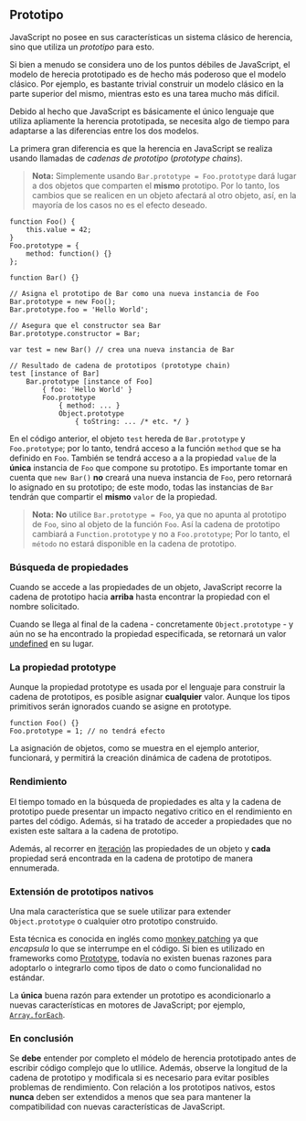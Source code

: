 ## Prototipo

JavaScript no posee en sus características un sistema clásico de herencia, sino que 
utiliza un *prototipo* para esto. 

Si bien a menudo se considera uno de los puntos débiles de JavaScript, el
modelo de herecia prototipado es de hecho más poderoso que el modelo clásico.
Por ejemplo, es bastante trivial construir un modelo clásico en la parte superior del mismo,
mientras esto es una tarea mucho más difícil.

Debido al hecho que JavaScript es básicamente el único lenguaje que utiliza
apliamente la herencia prototipada, se necesita algo de tiempo para adaptarse a
las diferencias entre los dos modelos.

La primera gran diferencia es que la herencia en JavaScript se realiza usando
llamadas de *cadenas de prototipo* (*prototype chains*).

> **Nota:** Simplemente usando `Bar.prototype = Foo.prototype` dará lugar a dos objetos 
 > que comparten el **mismo** prototipo. Por lo tanto, los cambios que se realicen en un 
> objeto afectará al otro objeto, así, en la mayoría de los casos no es el efecto 
> deseado.

    function Foo() {
        this.value = 42;
    }
    Foo.prototype = {
        method: function() {}
    };

    function Bar() {}

    // Asigna el prototipo de Bar como una nueva instancia de Foo
    Bar.prototype = new Foo();
    Bar.prototype.foo = 'Hello World';

    // Asegura que el constructor sea Bar
    Bar.prototype.constructor = Bar;

    var test = new Bar() // crea una nueva instancia de Bar

    // Resultado de cadena de prototipos (prototype chain)
    test [instance of Bar]
        Bar.prototype [instance of Foo] 
            { foo: 'Hello World' }
            Foo.prototype
                { method: ... }
                Object.prototype
                    { toString: ... /* etc. */ }

En el código anterior, el objeto `test` hereda de `Bar.prototype` y `Foo.prototype`; 
por lo tanto, tendrá acceso a la función `method` que se ha definido en `Foo`. 
También se tendrá acceso a a la propiedad `value` de la **única** instancia de `Foo` 
que compone su prototipo. Es importante tomar en cuenta que `new Bar()` **no** creará una nueva 
instancia de `Foo`, pero retornará lo asignado en su prototipo; de este modo, todas las instancias 
de `Bar` tendrán que compartir el **mismo** `valor` de la propiedad.

> **Nota:** **No** utilice `Bar.prototype = Foo`, ya que no apunta al prototipo
> de `Foo`, sino al objeto de la función `Foo`. Así la cadena de prototipo
> cambiará a `Function.prototype` y no a `Foo.prototype`;
> Por lo tanto, el `método` no estará disponible en la cadena de prototipo.

### Búsqueda de propiedades

Cuando se accede a las propiedades de un objeto, JavaScript recorre la cadena de
prototipo hacia **arriba** hasta encontrar la propiedad con el nombre solicitado.

Cuando se llega al final de la cadena - concretamente `Object.prototype` - y aún
no se ha encontrado la propiedad especificada, se retornará un valor
[undefined](#core.undefined) en su lugar.

### La propiedad prototype

Aunque la propiedad prototype es usada por el lenguaje para construir la cadena
de prototipos, es posible asignar **cualquier** valor. Aunque los tipos primitivos 
serán ignorados cuando se asigne en prototype.

    function Foo() {}
    Foo.prototype = 1; // no tendrá efecto

La asignación de objetos, como se muestra en el ejemplo anterior, funcionará, y permitirá
la creación dinámica de cadena de prototipos.

### Rendimiento

El tiempo tomado en la búsqueda de propiedades es alta y la cadena de prototipo puede
presentar un impacto negativo critico en el rendimiento en partes del código. Además, 
si ha tratado de acceder a propiedades que no existen este saltara a la cadena de prototipo.

Además, al recorrer en [iteración](#object.forinloop) las propiedades de un objeto
y **cada** propiedad será encontrada en la cadena de prototipo de manera ennumerada.
 
### Extensión de prototipos nativos

Una mala característica que se suele utilizar para extender `Object.prototype` o cualquier
otro prototipo construido.

Esta técnica es conocida en inglés como [monkey patching][1] ya que *encapsula* lo que se interrumpe en el código.
Si bien es utilizado en frameworks como [Prototype][2], todavía no existen buenas razones para adoptarlo o integrarlo
como tipos de dato o como funcionalidad no estándar.

La **única** buena razón para extender un prototipo es acondicionarlo a nuevas
características en motores de JavaScript; por ejemplo, 
[`Array.forEach`][3].

### En conclusión

Se **debe** entender por completo el módelo de herencia prototipado antes de 
escribir código complejo que lo utlilice. Además, observe la longitud de la
cadena de prototipo y modificala si es necesario para evitar posibles problemas de 
rendimiento. Con relación a los prototipos nativos, estos **nunca** deben ser extendidos a 
menos que sea para mantener la compatibilidad con nuevas características de JavaScript.

[1]: http://en.wikipedia.org/wiki/Monkey_patch
[2]: http://prototypejs.org/
[3]: https://developer.mozilla.org/en/JavaScript/Reference/Global_Objects/Array/forEach

